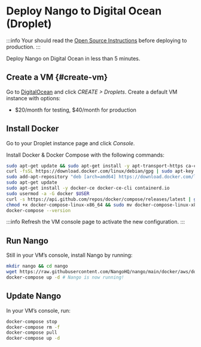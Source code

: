 # Deploy Nango to Digital Ocean (Droplet)

:::info
Your should read the [Open Source Instructions](./oss-instructions.md) before deploying to production.
:::

Deploy Nango on Digital Ocean in less than 5 minutes.

## Create a VM {#create-vm}

Go to [DigitalOcean](https://cloud.digitalocean.com/) and click _CREATE > Droplets_. Create a default VM instance with options:

-   $20/month for testing, $40/month for production

## Install Docker

Go to your Droplet instance page and click _Console_.

Install Docker & Docker Compose with the following commands:

```bash
sudo apt-get update && sudo apt-get install -y apt-transport-https ca-certificates curl gnupg2 software-properties-common wget
curl -fsSL https://download.docker.com/linux/debian/gpg | sudo apt-key add --
sudo add-apt-repository "deb [arch=amd64] https://download.docker.com/linux/debian buster stable"
sudo apt-get update
sudo apt-get install -y docker-ce docker-ce-cli containerd.io
sudo usermod -a -G docker $USER
curl -s https://api.github.com/repos/docker/compose/releases/latest | grep browser_download_url  | grep docker-compose-linux-x86_64 | cut -d '"' -f 4 | wget -qi -
chmod +x docker-compose-linux-x86_64 && sudo mv docker-compose-linux-x86_64 /usr/local/bin/docker-compose
docker-compose --version
```

:::info
Refresh the VM console page to activate the new configuration.
:::

## Run Nango

Still in your VM’s console, install Nango by running:

```bash
mkdir nango && cd nango
wget https://raw.githubusercontent.com/NangoHQ/nango/main/docker/aws/docker-compose.yaml && wget https://raw.githubusercontent.com/NangoHQ/nango/main/.env
docker-compose up -d # Nango is now running!
```

## Update Nango

In your VM’s console, run:

```bash
docker-compose stop
docker-compose rm -f
docker-compose pull
docker-compose up -d
```
